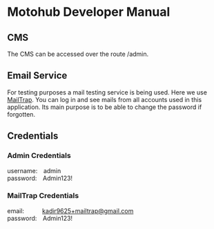 # Motohub Developer Manual

## CMS

The CMS can be accessed over the route /admin.

## Email Service

For testing purposes a mail testing service is being used. Here we use [MailTrap](https://mailtrap.io/). You can log in and see mails from all accounts used in this application. Its main purpose is to be able to change the password if forgotten.

## Credentials

### Admin Credentials

username:&emsp;admin<br>
password:&emsp;Admin123!

### MailTrap Credentials

email:&emsp;&emsp;&emsp;kadir9625+mailtrap@gmail.com<br>
password:&emsp;Admin123!
